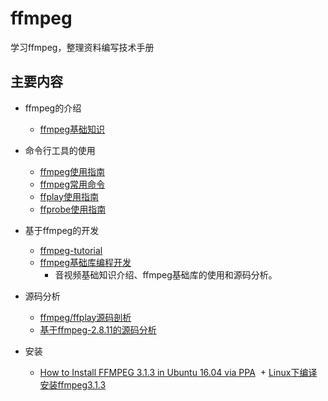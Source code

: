 # ffmpeg
学习ffmpeg，整理资料编写技术手册

## 主要内容

+ ffmpeg的介绍
  + [ffmpeg基础知识](./src/01_ffmpeg.md)

+ 命令行工具的使用
  + [ffmpeg使用指南](./src/B_FFmpeg使用指南.md)
  + [ffmpeg常用命令](./src/B_1_FFmpeg常用命令.md)
  + [ffplay使用指南](./src/A_FFplay使用指南.md)
  + [ffprobe使用指南](./src/C_FFprobe使用指南.md)

+ 基于ffmpeg的开发
  + [ffmpeg-tutorial](https://github.com/feixiao/ffmpeg-tutorial)
  + [ffmpeg基础库编程开发](http://download.csdn.net/detail/czc1009/7028295) 
    + 音视频基础知识介绍、ffmpeg基础库的使用和源码分析。

+ 源码分析
  
  + [ffmpeg/ffplay源码剖析](https://github.com/feixiao/ffsrc)
  + [基于ffmpeg-2.8.11的源码分析](https://github.com/feixiao/ffmpeg-2.8.11)


+ 安装

  + [How to Install FFMPEG 3.1.3 in Ubuntu 16.04 via PPA](http://ubuntuhandbook.org/index.php/2016/09/install-ffmpeg-3-1-ubuntu-16-04-ppa/)
  + [Linux下编译安装ffmpeg3.1.3](http://blog.csdn.net/zhangwu1241/article/details/52354604)
